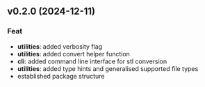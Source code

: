 ## v0.2.0 (2024-12-11)

### Feat

- **utilities**: added verbosity flag
- **utilities**: added convert helper function
- **cli**: added command line interface for stl conversion
- **utilities**: added type hints and generalised supported file types
- established package structure
